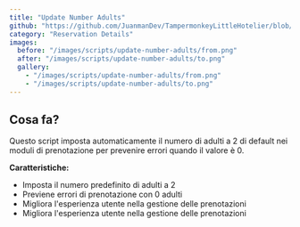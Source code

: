 ```yaml
---
title: "Update Number Adults"
github: "https://github.com/JuanmanDev/TampermonkeyLittleHotelier/blob/main/frontdesk/reservationDetails/updateNumberAdults.user.js"
category: "Reservation Details"
images:
  before: "/images/scripts/update-number-adults/from.png"
  after: "/images/scripts/update-number-adults/to.png"
  gallery:
    - "/images/scripts/update-number-adults/from.png"
    - "/images/scripts/update-number-adults/to.png"
---
```


## Cosa fa?

Questo script imposta automaticamente il numero di adulti a 2 di default nei moduli di prenotazione per prevenire errori quando il valore è 0.

**Caratteristiche:**
- Imposta il numero predefinito di adulti a 2
- Previene errori di prenotazione con 0 adulti
- Migliora l'esperienza utente nella gestione delle prenotazioni
- Migliora l'esperienza utente nella gestione delle prenotazioni
